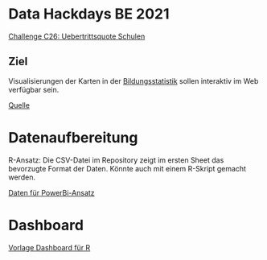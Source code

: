 # Data Hackdays BE 2021

[Challenge C26: Uebertrittsquote Schulen](https://hack.opendata.ch/project/774)

## Ziel

Visualisierungen der Karten in der [Bildungsstatistik](https://www.erz.be.ch/erz/de/index/direktion/organisation/generalsekretariat/statistik.assetref/dam/documents/ERZ/GS/de/GS-biev-statistik/BKD_INS_2021_Bildungsstatistik_Kt_BE_Basisdaten_2020.pdf) sollen interaktiv im Web verfügbar sein.

[Quelle](https://www.erz.be.ch/erz/de/index/direktion/organisation/generalsekretariat/statistik.html)

# Datenaufbereitung

R-Ansatz: Die CSV-Datei im Repository zeigt im ersten Sheet das bevorzugte Format der Daten. Könnte
auch mit einem R-Skript gemacht werden.

[Daten für PowerBi-Ansatz](https://github.com/brodrigues12345/Uebertrittsquoten_Schule)

# Dashboard

[Vorlage Dashboard für R](https://tricktracktriu.github.io/dashboard_BE/)




